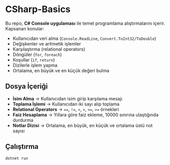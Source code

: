 # CSharp-Basics

Bu repo, **C# Console uygulaması** ile temel programlama alıştırmalarını içerir.  
Kapsanan konular:

- Kullanıcıdan veri alma (`Console.ReadLine`, `Convert.ToInt32/ToDouble`)
- Değişkenler ve aritmetik işlemler
- Karşılaştırma (relational operators)
- Döngüler (`for`, `foreach`)
- Koşullar (`if`, `return`)
- Dizilerle işlem yapma
- Ortalama, en büyük ve en küçük değeri bulma

## Dosya İçeriği
- **İsim Alma** → Kullanıcıdan isim girip karşılama mesajı
- **Toplama İşlemi** → Kullanıcıdan iki sayı alıp toplama
- **Relational Operators** → `==`, `!=`, `<`, `>`, `<=`, `>=` örnekleri
- **Faiz Hesaplama** → Yıllara göre faiz ekleme, 10000 sınırına ulaştığında durdurma
- **Notlar Dizisi** → Ortalama, en büyük, en küçük ve ortalama üstü not sayısı

## Çalıştırma
```bash
dotnet run
